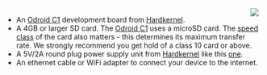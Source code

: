 <img style="float: right;padding-left: 10px;" src="/img/odroid-c1/odroid-c1.jpg">

* An [Odroid C1][odroidC1-link] development board from [Hardkernel][hardkernel-link].
* A 4GB or larger SD card. The [Odroid C1][odroidC1-link] uses a microSD card. The [speed class][speed_class] of the card also matters - this determines its maximum transfer rate. We strongly recommend you get hold of a class 10 card or above.
* A 5V/2A round plug power supply unit from [Hardkernel][hardkernel-link] like this [one][C1-PSU-link].
* An ethernet cable or WiFi adapter to connect your device to the internet.

[odroidC1-link]:https://www.hardkernel.com/shop/odroid-c1/
[hardkernel-link]: https://www.hardkernel.com/
[C1-PSU-link]: https://www.hardkernel.com/shop/5v-2a-power-supply-us-plug-2/
[speed_class]:http://en.wikipedia.org/wiki/Sd_card#Speed_class_rating
